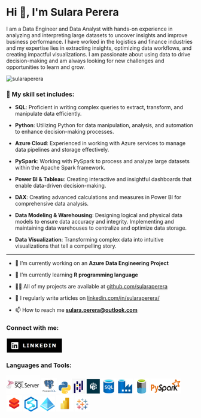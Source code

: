 <h1 align="left">Hi 👋, I'm Sulara Perera</h1>
<p align="left">I am a Data Engineer and Data Analyst with hands-on experience in analyzing and interpreting large datasets to uncover insights and improve business performance. I have worked in the logistics and finance industries and my expertise lies in extracting insights, optimizing data workflows, and creating impactful visualizations. I am passionate about using data to drive decision-making and am always looking for new challenges and opportunities to learn and grow.</p>

<p align="left"> <img src="https://komarev.com/ghpvc/?username=sularaperera&label=Profile%20views&color=0e75b6&style=flat" alt="sularaperera" /> </p>

<h3>🔧 My skill set includes:</h3>

- **SQL**: Proficient in writing complex queries to extract, transform, and manipulate data efficiently.

- **Python**: Utilizing Python for data manipulation, analysis, and automation to enhance decision-making processes.

- **Azure Cloud**: Experienced in working with Azure services to manage data pipelines and storage effectively.

- **PySpark**: Working with PySpark to process and analyze large datasets within the Apache Spark framework.

- **Power BI & Tableau**: Creating interactive and insightful dashboards that enable data-driven decision-making.

- **DAX**: Creating advanced calculations and measures in Power BI for comprehensive data analysis.

- **Data Modeling & Warehousing**: Designing logical and physical data models to ensure data accuracy and integrity. Implementing and maintaining data warehouses to centralize and optimize data storage.

- **Data Visualization**: Transforming complex data into intuitive visualizations that tell a compelling story.

<!-- - **JavaScript**: Applying JavaScript for web-based data visualizations and interactive dashboard components. -->


<hr></hr>


- 🔭 I’m currently working on an **Azure Data Engineering Project**

- 🌱 I’m currently learning **R programming language**

- 👨‍💻 All of my projects are available at [github.com/sularaperera](https://github.com/sularaperera?tab=repositories)

- 📝 I regularly write articles on [linkedin.com/in/sularaperera/](https://www.linkedin.com/in/sularaperera/)

- 📫 How to reach me **sulara.perera@outlook.com**


<h3 align="left">Connect with me:</h3>
<p align="left">
<a href="https://linkedin.com/in/sularaperera" target="blank"><img align="center" src="https://github.com/sularaperera/sularaperera/blob/main/icons/linked-in_text.png" alt="sularaperera" width="150"/> </a>
</p>

<h3 align="left">Languages and Tools:</h3>
<p align="left"> 
<a> <img src="https://github.com/sularaperera/sularaperera/blob/main/icons/SqlServer.jpg" title="Microsoft SQL Server" alt="Microsoft SQL Server" width="90" height="50"/></a>
<a> <img src="https://github.com/sularaperera/sularaperera/blob/main/icons/postgresql_logo.png" title="Postgresql" alt="Postgresql" width="42" height="42"/></a>
<a> <img src="https://github.com/sularaperera/sularaperera/blob/main/icons/Python.png" title="Python" alt="Python" width="32" height="32"/></a>
<a> <img src="https://github.com/sularaperera/sularaperera/blob/main/icons/pandas_logo_white.png" title="Pandas" alt="Pandas" width="35" height="40"/></a>
<a> <img src="https://github.com/sularaperera/sularaperera/blob/main/icons/Numpy_logo.png" title="Numpy" alt="Numpy" width="35" height="40"/></a>
<a> <img src="https://github.com/sularaperera/sularaperera/blob/main/icons/SQL-Database.svg" title="Azure SQL Database" alt="Azure SQL-Database" width="40" height="40"/></a> 
<a> <img src="https://github.com/sularaperera/sularaperera/blob/main/icons/Data-Factory.svg" title="Azure Data Factory" alt="Azure Data Factory" width="40" height="40"/></a>
<a> <img src="https://github.com/sularaperera/sularaperera/blob/main/icons/Azure-DataLake-icon.png" title="Azure Data Lake Gen 2" alt="Azure Data Lake Gen 2" width="40" height="40"/></a>
<a> <img src="https://github.com/sularaperera/sularaperera/blob/main/icons/PySpark.png" title="PySpark" alt="PySpark" width="80" height="40"/></a>
<a> <img src="https://github.com/sularaperera/sularaperera/blob/main/icons/DataBricks.png" title="Azure Databricks" alt="Azure Databricks" width="42" height="45"/></a>
<a> <img src="https://github.com/sularaperera/sularaperera/blob/main/icons/Azure-Synapse-Analytics.svg" title="Azure Synapse Analytics" alt="Azure Synapse Analytics" width="40" height="40"/></a>  
<a> <img src="https://github.com/sularaperera/sularaperera/blob/main/icons/Azure-Active-Directory.svg" title="Azure Active Directory" alt="Azure Active Directory" width="40" height="40"/></a> 
<a> <img src="https://github.com/sularaperera/sularaperera/blob/main/icons/PowerBI.png" title="Microsoft Power BI" alt="Microsoft Power BI" width="45" height="45"/></a> 
<a> <img src="https://github.com/sularaperera/sularaperera/blob/main/icons/Tableau.png" title="Tableau" alt="Tableau" width="40" height="40"/></a> 
</p>


